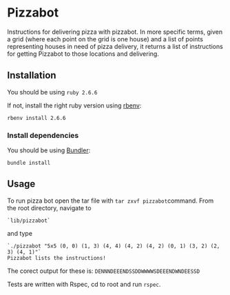 # Pizzabot

Instructions for delivering pizza with pizzabot.
In more specific terms, given a grid (where each point on the grid is one house) and a list of points representing houses in need of pizza delivery, it returns a list of instructions for getting Pizzabot to those locations and delivering.

## Installation
You should be using `ruby 2.6.6`

If not, install the right ruby version using [rbenv](https://github.com/rbenv/rbenv):

```shell
rbenv install 2.6.6
```

### Install dependencies

You should be using [Bundler](https://github.com/bundler/bundler):
```shell
bundle install
```

## Usage

To run pizza bot open the tar file with `tar zxvf pizzabot`command.
From the root directory, navigate to
```shell
`lib/pizzabot`
```
and type
```shell
`./pizzabot "5x5 (0, 0) (1, 3) (4, 4) (4, 2) (4, 2) (0, 1) (3, 2) (2, 3) (4, 1)"`
Pizzabot lists the instructions!
```

The corect output for these is: `DENNNDEEENDSSDDWWWWSDEEENDWNDEESSD`

Tests are written with Rspec, cd to root and run ``` rspec ```.

